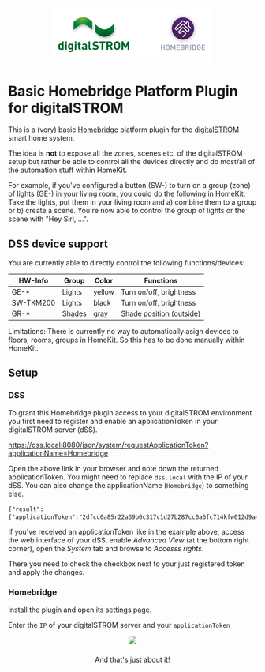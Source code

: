 
<p align="center">

<img src="https://github.com/pa-nic/homebridge-digitalSTROM/blob/main/images/logo.png" width="320">

</p>

# Basic Homebridge Platform Plugin for digitalSTROM

This is a (very) basic [Homebridge](https://homebridge.io) platform plugin for the [digitalSTROM](https://www.digitalstrom.com) smart home system.

The idea is **not** to expose all the zones, scenes etc. of the digitalSTROM setup but rather be able to control all the devices directly and do most/all of the automation stuff within HomeKit. 

For example, if you've configured a button (SW-) to turn on a group (zone) of lights (GE-) in your living room, you could do the following in HomeKit: Take the lights, put them in your living room and a) combine them to a group or b) create a scene.
You're now able to control the group of lights or the scene with "Hey Siri, ...".

## DSS device support

You are currently able to directly control the following functions/devices:

| HW-Info | Group | Color | Functions | 
| --- | --- | --- | --- |
| GE-* | Lights | yellow | Turn on/off, brightness |
| SW-TKM200 | Lights | black | Turn on/off, brightness |
| GR-* | Shades | gray | Shade position (outside) |

Limitations: There is currently no way to automatically asign devices to floors, rooms, groups in HomeKit. So this has to be done manually within HomeKit.

## Setup

### DSS

To grant this Homebridge plugin access to your digitalSTROM environment you first need to register and enable an applicationToken in your digitalSTROM server (dSS).
 
https://dss.local:8080/json/system/requestApplicationToken?applicationName=Homebridge

Open the above link in your browser and note down the returned applicationToken.
You might need to replace `dss.local` with the IP of your dSS. You can also change the applicationName (`Homebridge`) to something else.

````
{"result":{"applicationToken":"2dfcc0a85r22a39b0c317c1d27b287cc0a6fc714kfw012d9a4d557f3b36efbf13"},"ok":true}
`````

If you've received an applicationToken like in the example above, access the web interface of your dSS, enable *Advanced View* (at the bottom right corner), open the *System* tab and browse to *Accesss rights*.

There you need to check the checkbox next to your just registered token and apply the changes.

### Homebridge

Install the plugin and open its settings page. 

Enter the `IP` of your digitalSTROM server and your `applicationToken`

<p align="center">

<img src="https://github.com/pa-nic/homebridge-digitalSTROM/blob/main/images/settings.png" width="480">

</p>

<p align="center" style="margin-top:20px">And that's just about it!</p>